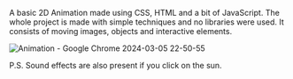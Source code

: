 A basic 2D Animation made using CSS, HTML and a bit of JavaScript.
The whole project is made with simple techniques and no libraries were used.
It consists of moving images, objects and interactive elements.

![Animation - Google Chrome 2024-03-05 22-50-55](https://github.com/bogojevski8/2D-Animation/assets/155783816/43f64239-f4f5-4929-8767-89fd7405e9f2)



P.S. Sound effects are also present if you click on the sun.
